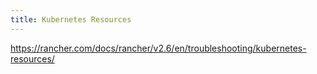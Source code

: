 ```yaml
---
title: Kubernetes Resources
---
```


https://rancher.com/docs/rancher/v2.6/en/troubleshooting/kubernetes-resources/